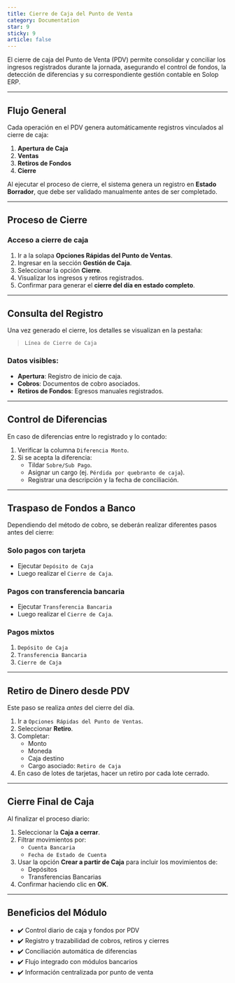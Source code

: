 ```yaml
---
title: Cierre de Caja del Punto de Venta
category: Documentation
star: 9
sticky: 9
article: false
---
```


El cierre de caja del Punto de Venta (PDV) permite consolidar y conciliar los ingresos registrados durante la jornada, asegurando el control de fondos, la detección de diferencias y su correspondiente gestión contable en Solop ERP.

---

## Flujo General

Cada operación en el PDV genera automáticamente registros vinculados al cierre de caja:

1. **Apertura de Caja**
2. **Ventas**
3. **Retiros de Fondos**
4. **Cierre**

Al ejecutar el proceso de cierre, el sistema genera un registro en **Estado Borrador**, que debe ser validado manualmente antes de ser completado.

---

## Proceso de Cierre

### Acceso a cierre de caja

1. Ir a la solapa **Opciones Rápidas del Punto de Ventas**.
2. Ingresar en la sección **Gestión de Caja**.
3. Seleccionar la opción **Cierre**.
4. Visualizar los ingresos y retiros registrados.
5. Confirmar para generar el **cierre del día en estado completo**.

---

## Consulta del Registro

Una vez generado el cierre, los detalles se visualizan en la pestaña:

> `Línea de Cierre de Caja`

### Datos visibles:

- **Apertura**: Registro de inicio de caja.
- **Cobros**: Documentos de cobro asociados.
- **Retiros de Fondos**: Egresos manuales registrados.

---

## Control de Diferencias

En caso de diferencias entre lo registrado y lo contado:

1. Verificar la columna `Diferencia Monto`.
2. Si se acepta la diferencia:
   - Tildar `Sobre/Sub Pago`.
   - Asignar un cargo (ej. `Pérdida por quebranto de caja`).
   - Registrar una descripción y la fecha de conciliación.

---

## Traspaso de Fondos a Banco

Dependiendo del método de cobro, se deberán realizar diferentes pasos antes del cierre:

### Solo pagos con tarjeta

- Ejecutar `Depósito de Caja`
- Luego realizar el `Cierre de Caja`.

### Pagos con transferencia bancaria

- Ejecutar `Transferencia Bancaria`
- Luego realizar el `Cierre de Caja`.

### Pagos mixtos

1. `Depósito de Caja`
2. `Transferencia Bancaria`
3. `Cierre de Caja`

---

## Retiro de Dinero desde PDV

Este paso se realiza *antes* del cierre del día.

1. Ir a `Opciones Rápidas del Punto de Ventas`.
2. Seleccionar **Retiro**.
3. Completar:
   - Monto
   - Moneda
   - Caja destino
   - Cargo asociado: `Retiro de Caja`
4. En caso de lotes de tarjetas, hacer un retiro por cada lote cerrado.

---

## Cierre Final de Caja

Al finalizar el proceso diario:

1. Seleccionar la **Caja a cerrar**.
2. Filtrar movimientos por:
   - `Cuenta Bancaria`
   - `Fecha de Estado de Cuenta`
3. Usar la opción **Crear a partir de Caja** para incluir los movimientos de:
   - Depósitos
   - Transferencias Bancarias
4. Confirmar haciendo clic en **OK**.

---

## Beneficios del Módulo

- ✔️ Control diario de caja y fondos por PDV  
- ✔️ Registro y trazabilidad de cobros, retiros y cierres  
- ✔️ Conciliación automática de diferencias  
- ✔️ Flujo integrado con módulos bancarios  
- ✔️ Información centralizada por punto de venta